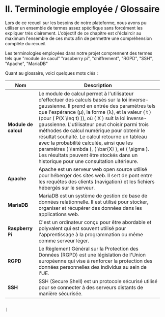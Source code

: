 # II. Terminologie employée / Glossaire

Lors de ce recueil sur les besoins de notre plateforme, nous avons pu utiliser un ensemble de termes assez spécifique sans forcément les expliquer très clairement. L'objectif de ce chapitre est d'éclaircir au maximum l'ensemble de ces mots afin de permettre une compréhension complète du recueil.

Les terminologies employées dans notre projet comprennent des termes tels que "module de cacul"
"raspberry pi", "chiffrement", "RGPD", "SSH", "Apache", "MariaDB"


Quant au glossaire, voici quelques mots clés :

| Nom               | Description                                                                                                                                                                                    |
|-------------------|------------------------------------------------------------------------------------------------------------------------------------------------------------------------------------------------|
| **Module de calcul** | Le module de calcul permet à l'utilisateur d'effectuer des calculs basés sur la loi inverse-gaussienne. Il prend en entrée des paramètres tels que l'espérance (μ), la forme (λ), et la valeur \( t \) (pour \( P(X \leq t) \)), où \( X \) suit la loi inverse-gaussienne. L'utilisateur peut choisir parmi trois méthodes de calcul numérique pour obtenir le résultat souhaité. Le calcul retourne un tableau avec la probabilité calculée, ainsi que les paramètres \( \lambda \), \( \bar{X} \), et \( \sigma \). Les résultats peuvent être stockés dans un historique pour une consultation ultérieure. |
| **Apache**            | Apache est un serveur web open source utilisé pour héberger des sites web. Il sert de pont entre les requêtes des clients (navigation) et les fichiers hébergés sur le serveur.                |
| **MariaDB**           | MariaDB est un système de gestion de base de données relationnelle. Il est utilisé pour stocker, organiser et récupérer des données dans les applications web.                                 |
| **Raspberry Pi**      | C'est un ordinateur conçu pour être abordable et polyvalent qui est souvent utilisé pour l'apprentissage à la programmation ou même comme serveur léger.                                       |
| **RGPD**              | Le Règlement Général sur la Protection des Données (RGPD) est une législation de l'Union européenne qui vise à renforcer la protection des données personnelles des individus au sein de l'UE. |
| **SSH**               | SSH (Secure Shell) est un protocole sécurisé utilisé pour se connecter à des serveurs distants de manière sécurisée.                                                                           |

                                                                                                                                              |

                                                                                                                            
